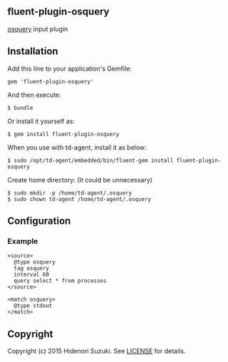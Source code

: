 ## fluent-plugin-osquery

[osquery](https://osquery.io/) input plugin

## Installation

Add this line to your application's Gemfile:

    gem 'fluent-plugin-osquery'

And then execute:

    $ bundle

Or install it yourself as:

    $ gem install fluent-plugin-osquery

When you use with td-agent, install it as below:

    $ sudo /opt/td-agent/embedded/bin/fluent-gem install fluent-plugin-osquery

Create home directory: (It could be unnecessary)

    $ sudo mkdir -p /home/td-agent/.osquery
    $ sudo chown td-agent /home/td-agent/.osquery

## Configuration

### Example

    <source>
      @type osquery
      tag osquery
      interval 60
      query select * from processes
    </source>

    <match osquery>
      @type stdout
    </match>

## Copyright

Copyright (c) 2015 Hidenori Suzuki. See [LICENSE](LICENSE) for details.

